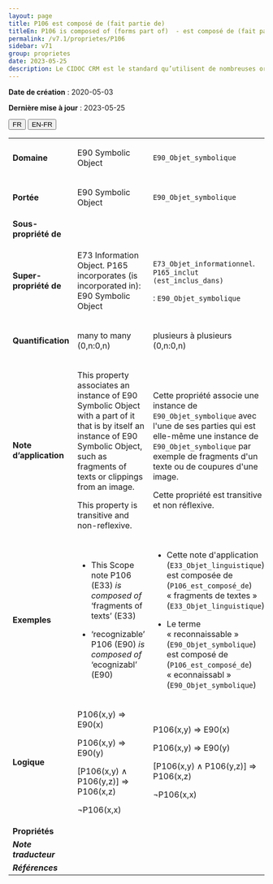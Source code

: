```yaml
---
layout: page
title: P106 est composé de (fait partie de)
titleEn: P106 is composed of (forms part of)  - est composé de (fait partie de)
permalink: /v7.1/proprietes/P106
sidebar: v71
group: proprietes
date: 2023-05-25
description: Le CIDOC CRM est le standard qu’utilisent de nombreuses organisations pour l’échange et l’intégration de jeux de données et de spécifications patrimoniales. Il est développé et maintenu à jour exclusivement en anglais par le CRM SIG, un sous-groupe du Conseil international des musées (ICOM). Ceci est une traduction officielle en français développée par la Traduction en français du CIDOC CRM, une initiative qui offre une version française à jour et accessible ouvertement et gratuitement du standard CIDOC CRM et en démocratise l'usage dans la communauté patrimoniale francophone. ------------ The CIDOC CRM is the standard used by many heritage organizations for the exchange and integration of museum collection datasets and specifications. It is developed and maintained exclusively in English by the CRM SIG, a subgroup of the International Council of Museums (ICOM). This is an official translation developed by the Traduction en français du CIDOC CRM, an initiative offering an open, up-to-date, and free French version of the CIDOC CRM standard, and democratizing its use in the francophone heritage community.
---
```


**Date de création** : 2020-05-03

**Dernière mise à jour** : 2023-05-25

<div class="lang-buttons">
 <button id="fr" class="activate">FR</button>
 <button id="en-fr">EN-FR</button>
</div>

<table>
<tbody>
<tr>
<td><strong>Domaine</strong></td>
<td class="en">
<p>E90 Symbolic Object</p>
</td>
<td>
<p><code class="language-plaintext highlighter-rouge">E90_Objet_symbolique</code></p>
</td>
</tr>
<tr>
<td><strong>Portée</strong></td>
<td class="en">
<p>E90 Symbolic Object</p>
</td>
<td>
<p><code class="language-plaintext highlighter-rouge">E90_Objet_symbolique</code></p>
</td>
</tr>
<tr>
<td><strong>Sous-propriété de</strong></td>
<td class="en">
</td>
<td>
</td>
</tr>
<tr>
<td><strong>Super-propriété de</strong></td>
<td class="en">
<p>E73 Information Object. P165 incorporates (is incorporated in): E90 Symbolic Object</p>
</td>
<td>
<p><code class="language-plaintext highlighter-rouge">E73_Objet_informationnel</code>. <code class="language-plaintext highlighter-rouge">P165_inclut (est_inclus_dans)</code> </p>
<p> : <code class="language-plaintext highlighter-rouge">E90_Objet_symbolique</code></p>
</td>
</tr>
<tr>
<td><strong>Quantification</strong></td>
<td class="en">
<p>many to many (0,n:0,n)</p>
</td>
<td>
<p>plusieurs à plusieurs (0,n:0,n)</p>
</td>
</tr>
<tr>
<td><strong>Note d’application</strong></td>
<td class="en">
<p>This property associates an instance of E90 Symbolic Object with a part of it that is by itself an instance of E90 Symbolic Object, such as fragments of texts or clippings from an image.</p>
<p>This property is transitive and non-reflexive.</p>
</td>
<td>
<p>Cette propriété associe une instance de <code class="language-plaintext highlighter-rouge">E90_Objet_symbolique</code> avec l'une de ses parties qui est elle-même une instance de <code class="language-plaintext highlighter-rouge">E90_Objet_symbolique</code> par exemple de fragments d'un texte ou de coupures d'une image. </p>
<p>Cette propriété est transitive et non réflexive.  </p>
</td>
</tr>
<tr>
<td><strong>Exemples</strong></td>
<td class="en">
<ul>
<li><p>This Scope note P106 (E33) <em>is composed of</em> ‘fragments of texts’ (E33)</p>
</li>
<li><p>‘recognizable’ P106 (E90) <em>is composed of</em> ‘ecognizabl’ (E90)</p>
</li>
</ul>
</td>
<td>
<ul>
<li><p>Cette note d'application (<code class="language-plaintext highlighter-rouge">E33_Objet_linguistique</code>) est composée de (<code class="language-plaintext highlighter-rouge">P106_est_composé_de</code>) « fragments de textes » (<code class="language-plaintext highlighter-rouge">E33_Objet_linguistique</code>)</p>
</li>
<li><p>Le terme « reconnaissable » (<code class="language-plaintext highlighter-rouge">E90_Objet_symbolique</code>) est composé de (<code class="language-plaintext highlighter-rouge">P106_est_composé_de</code>) « econnaissabl » (<code class="language-plaintext highlighter-rouge">E90_Objet_symbolique</code>)</p>
</li>
</ul>
</td>
</tr>
<tr>
<td><strong>Logique</strong></td>
<td class="en">
<p>P106(x,y) ⇒ E90(x)</p>
<p>P106(x,y) ⇒ E90(y)</p>
<p>[P106(x,y) ∧ P106(y,z)] ⇒ P106(x,z)</p>
<p>¬P106(x,x)</p>
</td>
<td>
<p>P106(x,y) ⇒ E90(x)</p>
<p>P106(x,y) ⇒ E90(y)</p>
<p>[P106(x,y) ∧ P106(y,z)] ⇒ P106(x,z)</p>
<p>¬P106(x,x)</p>
</td>
</tr>
<tr>
<td><strong>Propriétés</strong></td>
<td class="en">
</td>
<td>
</td>
</tr>
<tr>
<td><strong><em>Note traducteur</em></strong></td>
<td colspan="2">
</td>
</tr>
<tr>
<td><strong><em>Références</em></strong></td>
<td colspan="2">
</td>
</tr>
</tbody>
</table>

